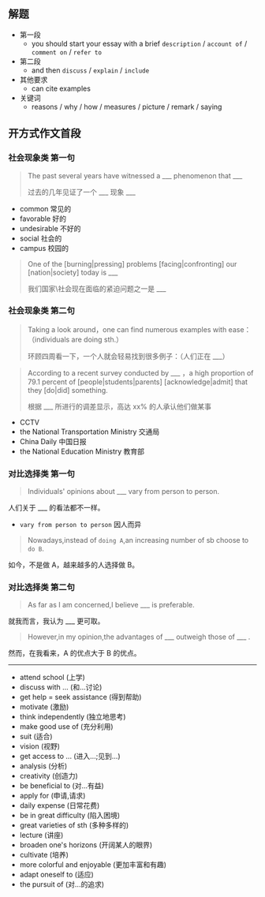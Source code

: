 ## 解题

- 第一段
  - you should start your essay with a brief `description` / `account of` / `comment on` / `refer to`
- 第二段
  - and then `discuss` / `explain` / `include`
- 其他要求
  - can cite examples
- 关键词
  - reasons / why / how / measures / picture / remark / saying

## 开方式作文首段

### 社会现象类 第一句

> The past several years have witnessed a \_\_\_ phenomenon that \_\_\_ 
>
> 过去的几年见证了一个 \_\_\_ 现象 ___

- common 常见的
- favorable 好的
- undesirable 不好的
- social 社会的
- campus 校园的

> One of the [burning|pressing] problems [facing|confronting] our [nation|society] today is \_\_\_ 
>
> 我们国家\社会现在面临的紧迫问题之一是 \_\_\_

### 社会现象类 第二句

> Taking a look around，one can find numerous examples with ease：（individuals are doing sth.）
>
> 环顾四周看一下，一个人就会轻易找到很多例子：（人们正在 \_\_\_）

> According to a recent survey conducted by \_\_\_ ，a high proportion of 79.1 percent of [people|students|parents] [acknowledge|admit] that they [do|did] something.
>
> 根据 \_\_\_ 所进行的调差显示，高达 xx% 的人承认他们做某事

- CCTV
- the National Transportation Ministry 交通局
- China Daily 中国日报
- the National Education Ministry 教育部

### 对比选择类 第一句

> Individuals' opinions about \_\_\_ vary from person to person.

人们关于 \_\_\_ 的看法都不一样。

- `vary from person to person` 因人而异

> Nowadays,instead of `doing A`,an increasing number of sb choose to `do B`.

如今，不是做 A，越来越多的人选择做 B。

### 对比选择类 第二句

> As far as I am concerned,I believe \_\_\_ is preferable.

就我而言，我认为 \_\_\_ 更可取。

> However,in my opinion,the advantages of \_\_\_ outweigh those of \_\_\_ .

然而，在我看来，A 的优点大于 B 的优点。



---

- attend school (上学)
- discuss with ... (和...讨论)
- get help = seek assistance (得到帮助)
- motivate (激励)
- think independently (独立地思考)
- make good use of (充分利用)
- suit (适合)
- vision (视野)
- get access to ... (进入...;见到...)
- analysis (分析)
- creativity (创造力)
- be beneficial to (对...有益)
- apply for (申请,请求)
- daily expense (日常花费)
- be in great difficulty (陷入困境)
- great varieties of sth (多种多样的)
- lecture (讲座)
- broaden one's horizons (开阔某人的眼界)
- cultivate (培养)
- more colorful and enjoyable (更加丰富和有趣)
- adapt oneself to (适应)
- the pursuit of (对...的追求)